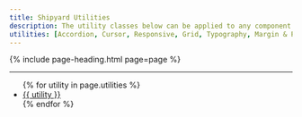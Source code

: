 ```yaml
---
title: Shipyard Utilities
description: The utility classes below can be applied to any component to override or extend the base styles of the component.
utilities: [Accordion, Cursor, Responsive, Grid, Typography, Margin & Padding, Colors, Border Radius, Position, Opacity, Overflow]
---
```


{% include page-heading.html page=page %}

---

<ul class="col-container">
  {% for utility in page.utilities %}
    <li class="mb-10 mb-x1-15 mb-x2-30 col col-100 col-x1-33 col-x2-25">
      <a href="{{ site.baseurl }}/utilities/{{ utility | replace: ' ', '-' | replace: '&', '' | replace: '--', '-' | downcase }}" class="box-link box-padding align-center text-md text-x1-lg text-x2-xl">
        {{ utility }}
      </a>
    </li>
  {% endfor %}
</ul>

